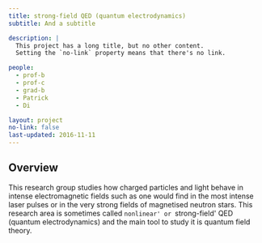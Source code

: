 ```yaml
---
title: strong-field QED (quantum electrodynamics)
subtitle: And a subtitle

description: |
  This project has a long title, but no other content.
  Setting the `no-link` property means that there's no link.

people:
  - prof-b
  - prof-c
  - grad-b
  - Patrick
  - Di

layout: project
no-link: false
last-updated: 2016-11-11
---
```


## Overview

This research group studies how charged particles and light behave in intense
electromagnetic fields such as one would find in the most intense
laser pulses or in the very strong fields of magnetised neutron
stars. This research area is sometimes called `nonlinear' or
`strong-field' QED (quantum electrodynamics) and the main tool to
study it is quantum field theory.
